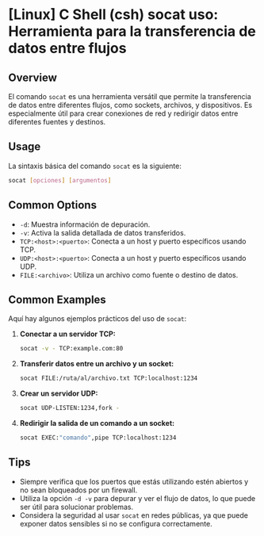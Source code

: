 # [Linux] C Shell (csh) socat uso: Herramienta para la transferencia de datos entre flujos

## Overview
El comando `socat` es una herramienta versátil que permite la transferencia de datos entre diferentes flujos, como sockets, archivos, y dispositivos. Es especialmente útil para crear conexiones de red y redirigir datos entre diferentes fuentes y destinos.

## Usage
La sintaxis básica del comando `socat` es la siguiente:

```bash
socat [opciones] [argumentos]
```

## Common Options
- `-d`: Muestra información de depuración.
- `-v`: Activa la salida detallada de datos transferidos.
- `TCP:<host>:<puerto>`: Conecta a un host y puerto específicos usando TCP.
- `UDP:<host>:<puerto>`: Conecta a un host y puerto específicos usando UDP.
- `FILE:<archivo>`: Utiliza un archivo como fuente o destino de datos.

## Common Examples
Aquí hay algunos ejemplos prácticos del uso de `socat`:

1. **Conectar a un servidor TCP:**
   ```bash
   socat -v - TCP:example.com:80
   ```

2. **Transferir datos entre un archivo y un socket:**
   ```bash
   socat FILE:/ruta/al/archivo.txt TCP:localhost:1234
   ```

3. **Crear un servidor UDP:**
   ```bash
   socat UDP-LISTEN:1234,fork -
   ```

4. **Redirigir la salida de un comando a un socket:**
   ```bash
   socat EXEC:"comando",pipe TCP:localhost:1234
   ```

## Tips
- Siempre verifica que los puertos que estás utilizando estén abiertos y no sean bloqueados por un firewall.
- Utiliza la opción `-d -v` para depurar y ver el flujo de datos, lo que puede ser útil para solucionar problemas.
- Considera la seguridad al usar `socat` en redes públicas, ya que puede exponer datos sensibles si no se configura correctamente.